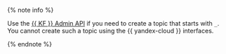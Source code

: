 {% note info %}

Use the [{{ KF }} Admin API](../../../managed-kafka/operations/cluster-topics.md#admin-api) if you need to create a topic that starts with `_`. You cannot create such a topic using the {{ yandex-cloud }} interfaces.

{% endnote %}
